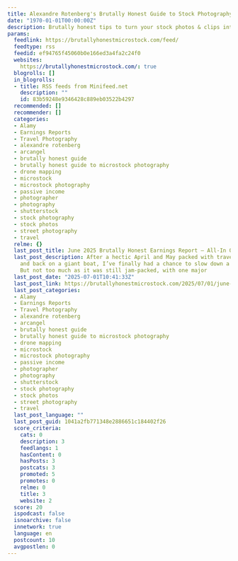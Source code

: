 ```yaml
---
title: Alexandre Rotenberg's Brutally Honest Guide to Stock Photography & Footage
date: "1970-01-01T00:00:00Z"
description: Brutally honest tips to turn your stock photos & clips into cash
params:
  feedlink: https://brutallyhonestmicrostock.com/feed/
  feedtype: rss
  feedid: ef94765f45060b0e166ed3a4fa2c24f0
  websites:
    https://brutallyhonestmicrostock.com/: true
  blogrolls: []
  in_blogrolls:
  - title: RSS feeds from Minifeed.net
    description: ""
    id: 83b59248e9346428c889eb03522b4297
  recommended: []
  recommender: []
  categories:
  - Alamy
  - Earnings Reports
  - Travel Photography
  - alexandre rotenberg
  - arcangel
  - brutally honest guide
  - brutally honest guide to microstock photography
  - drone mapping
  - microstock
  - microstock photography
  - passive income
  - photographer
  - photography
  - shutterstock
  - stock photography
  - stock photos
  - street photography
  - travel
  relme: {}
  last_post_title: June 2025 Brutally Honest Earnings Report – All-In On Drone Mapping
  last_post_description: After a hectic April and May packed with travel to Brazil
    and back on a giant boat, I’ve finally had a chance to slow down a bit in June.
    But not too much as it was still jam-packed, with one major
  last_post_date: "2025-07-01T10:41:33Z"
  last_post_link: https://brutallyhonestmicrostock.com/2025/07/01/june-2025-brutally-honest-earnings-report-all-in-on-drone-mapping/
  last_post_categories:
  - Alamy
  - Earnings Reports
  - Travel Photography
  - alexandre rotenberg
  - arcangel
  - brutally honest guide
  - brutally honest guide to microstock photography
  - drone mapping
  - microstock
  - microstock photography
  - passive income
  - photographer
  - photography
  - shutterstock
  - stock photography
  - stock photos
  - street photography
  - travel
  last_post_language: ""
  last_post_guid: 1041a2fb771348e2886651c184402f26
  score_criteria:
    cats: 0
    description: 3
    feedlangs: 1
    hasContent: 0
    hasPosts: 3
    postcats: 3
    promoted: 5
    promotes: 0
    relme: 0
    title: 3
    website: 2
  score: 20
  ispodcast: false
  isnoarchive: false
  innetwork: true
  language: en
  postcount: 10
  avgpostlen: 0
---
```

